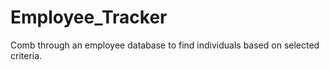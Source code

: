 # Employee_Tracker
Comb through an employee database to find individuals based on selected criteria.
